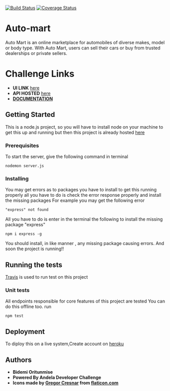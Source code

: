 [![Build Status](https://travis-ci.com/coolbop1/automart.svg?branch=develop)](https://travis-ci.com/coolbop1/automart)
[![Coverage Status](https://coveralls.io/repos/github/coolbop1/automart/badge.svg?branch=develop)](https://coveralls.io/github/coolbop1/automart?branch=develop)
# Auto-mart
Auto Mart is an online marketplace for automobiles of diverse makes, model or body type. With Auto Mart, users can sell their cars or buy from trusted dealerships or private sellers.

# Challenge Links
* **UI LINK** [here](https://coolbop1.github.io/automart/index.html) 
* **API HOSTED** [here](https://thawing-beach-89294.herokuapp.com/)
* **[DOCUMENTATION](https://app.swaggerhub.com/apis-docs/coolbop/AutoMart/v1#/default/post_api_v1_auth_signup)**

## Getting Started
This is a node.js project, so you will have to install node  on your machine to get this up and running 
but then this project is already hosted [here](https://thawing-beach-89294.herokuapp.com/) 

### Prerequisites
To start the server, give the following command in terminal
```
nodemon server.js
```

### Installing
You may get errors as to packages you have to install to get this running properly
all you have to do is check the error response properly and install the missing packages
For example you may get the following error
```
"express" not found
```
All  you have to do is enter in the terminal the following to install the missing package "express"
```
npm i express -g
```
You should install, in like manner , any missing package causing errors. 
And soon the project is running!!

## Running the tests
[Travis](https://travis-ci.org/coolbop1/automart) is used to run test on this project

### Unit tests
All endpoints responsible for core features of this project are tested 
You can do this offline too. run
```
npm test
```

## Deployment
To diploy this on a live system,Create account on [heroku](https://herokuapp.com/) 


## Authors
* **Bidemi Oritunmise** 
* **Powered By Andela Developer Challenge**
* **Icons made by [Gregor Cresnar](https://www.flaticon.com/authors/gregor-cresnar) from [flaticon.com](https://www.flaticon.com/)**




